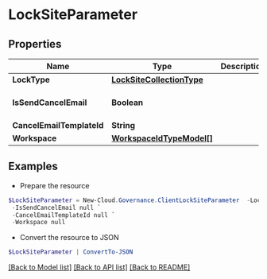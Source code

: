# LockSiteParameter
## Properties

Name | Type | Description | Notes
------------ | ------------- | ------------- | -------------
**LockType** | [**LockSiteCollectionType**](LockSiteCollectionType.md) |  | [optional] 
**IsSendCancelEmail** | **Boolean** |  | [optional] [default to $false]
**CancelEmailTemplateId** | **String** |  | [optional] 
**Workspace** | [**WorkspaceIdTypeModel[]**](WorkspaceIdTypeModel.md) |  | [optional] 

## Examples

- Prepare the resource
```powershell
$LockSiteParameter = New-Cloud.Governance.ClientLockSiteParameter  -LockType null `
 -IsSendCancelEmail null `
 -CancelEmailTemplateId null `
 -Workspace null
```

- Convert the resource to JSON
```powershell
$LockSiteParameter | ConvertTo-JSON
```

[[Back to Model list]](../README.md#documentation-for-models) [[Back to API list]](../README.md#documentation-for-api-endpoints) [[Back to README]](../README.md)

